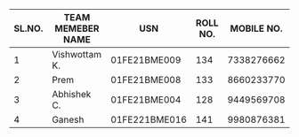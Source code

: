  |SL.NO.|TEAM MEMEBER NAME|USN|ROLL NO.|MOBILE NO.|
 |------|-----------------|---|--------|----------|
 |1|Vishwottam K.|01FE21BME009|134|7338276662|
 |2|Prem|01FE21BME008|133|8660233770|
 |3|Abhishek C.|01FE21BME004|128|9449569708|
 |4|Ganesh|01FE221BME016|141|9980876381|